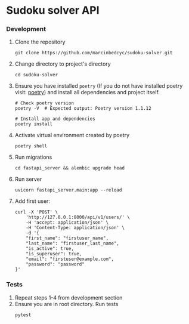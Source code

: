 # Sudoku solver API

### Development
1. Clone the repository
    ```
    git clone https://github.com/marcinbedcyc/sudoku-solver.git
    ```
1. Change directory to project's directory
    ```
    cd sudoku-solver
    ```
1. Ensure you have installed `poetry` (If you do not have installed poetry visit: [poetry](https://python-poetry.org/docs/#installation)) and install all dependencies and project itself.
    ```
    # Check poetry version
    poetry -V  # Expected output: Poetry version 1.1.12

    # Install app and dependencies
    poetry install
    ```
1. Activate virtual environment created by poetry
    ```
    poetry shell
    ```
1. Run migrations
    ```
    cd fastapi_server && alembic upgrade head
    ```
1. Run server
    ```
    uvicorn fastapi_server.main:app --reload
    ```
1. Add first user:
    ```
    curl -X 'POST' \
        'http://127.0.0.1:8000/api/v1/users/' \
        -H 'accept: application/json' \
        -H 'Content-Type: application/json' \
        -d '{
        "first_name": "firstuser_name",
        "last_name": "firstuser_last_name",
        "is_active": true,
        "is_superuser": true,
        "email": "firstuser@example.com",
        "password": "password"
    }'
    ```
### Tests
1. Repeat steps 1-4 from development section
1. Ensure you are in root directory. Run tests
    ```
    pytest
    ```
